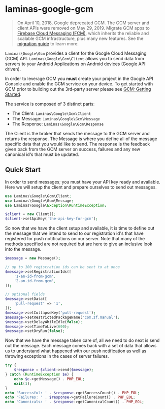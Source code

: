 # laminas-google-gcm

> On April 10, 2018, Google deprecated GCM. The GCM server and client APIs were removed on May 29, 2019.
> Migrate GCM apps to [Firebase Cloud Messaging (FCM)](https://firebase.google.com/docs/cloud-messaging/),
> which inherits the reliable and scalable GCM infrastructure, plus many new features.
> See the [migration guide](https://developers.google.com/cloud-messaging/android/android-migrate-fcm) to
> learn more.

`Laminas\Google\Gcm` provides a client for the Google Cloud Messaging (GCM) API.
`Laminas\Google\Gcm\Client` allows you to send data from servers to your Android Applications
on Android devices (Google API driven).

In order to leverage GCM you **must** create your project in the Google API Console and enable the GCM service
on your device. To get started with GCM prior to building out the 3rd-party server please see
[GCM: Getting Started](https://developers.google.com/cloud-messaging/).

The service is composed of 3 distinct parts:

- The Client: `Laminas\Google\Gcm\Client`
- The Message: `Laminas\Google\Gcm\Message`
- The Response: `Laminas\Google\Gcm\Response`

The Client is the broker that sends the message to the GCM server and returns the response. The Message
is where you define all of the message specific data that you would like to send. The response is the feedback
given back from the GCM server on success, failures and any new canonical id's that must be updated.

## Quick Start

In order to send messages; you must have your API key ready and available. Here we will setup the client and
prepare ourselves to send out messages.

```php
use Laminas\Google\Gcm\Client;
use Laminas\Google\Gcm\Message;
use Laminas\Google\Exception\RuntimeException;

$client = new Client();
$client->setApiKey('the-api-key-for-gcm');
```

So now that we have the client setup and available, it is time to define out the message that we intend to
send to our registration id's that have registered for push notifications on our server. Note that many of
the methods specified are not required but are here to give an inclusive look into the message.

```php
$message = new Message();

// up to 100 registration ids can be sent to at once
$message->setRegistrationIds([
    '1-an-id-from-gcm',
    '2-an-id-from-gcm',
]);

// optional fields
$message->setData([
    'pull-request' => '1',
]);
$message->setCollapseKey('pull-request');
$message->setRestrictedPackageName('com.zf.manual');
$message->setDelayWhileIdle(false);
$message->setTimeToLive(600);
$message->setDryRun(false);
```

Now that we have the message taken care of, all we need to do next is send out the message. Each message
comes back with a set of data that allows us to understand what happened with our push notification as well
as throwing exceptions in the cases of server failures.

```php
try {
    $response = $client->send($message);
} catch (RuntimeException $e) {
    echo $e->getMessage() . PHP_EOL;
    exit(1);
}
echo 'Successful: ' . $response->getSuccessCount() . PHP_EOL;
echo 'Failures: ' . $response->getFailureCount() . PHP_EOL;
echo 'Canonicals: ' . $response->getCanonicalCount() . PHP_EOL;
```
